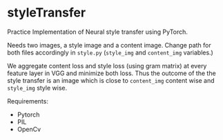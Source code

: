 # styleTransfer
Practice Implementation of Neural style transfer using PyTorch.

Needs two images, a style image and a content image. Change path for both files accordingly in `style.py` (`style_img` and `content_img` variables.)

We aggregate content loss and style loss (using gram matrix) at every feature layer in VGG and minimize both loss. Thus the outcome of the the style transfer is an image which is close to 
`content_img` content wise and `style_img` style wise. 

Requirements:
- Pytorch
- PIL
- OpenCv
